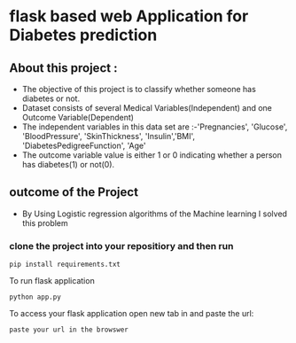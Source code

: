 # flask based web Application for Diabetes prediction


## About this project :
- The objective of this project is to classify whether someone has diabetes or not.
- Dataset consists of several Medical Variables(Independent) and one Outcome Variable(Dependent)
- The independent variables in this data set are :-'Pregnancies', 'Glucose', 'BloodPressure', 'SkinThickness', 'Insulin','BMI', 'DiabetesPedigreeFunction', 'Age'
- The outcome variable value is either 1 or 0 indicating whether a person has diabetes(1) or not(0).


## outcome of the Project
- By Using Logistic regression algorithms of the Machine learning I solved this problem


### clone the project into your repositiory and then  run 

``` 
pip install requirements.txt

```

To run flask application 

```
python app.py
```


To access your flask application open new tab in and paste the url:
```
paste your url in the browswer
```
